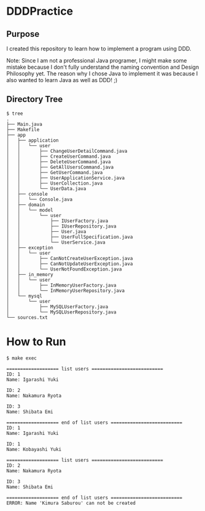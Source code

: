 # DDDPractice
## Purpose
I created this repository to learn how to implement a program using DDD.

Note: Since I am not a professional Java programer, I might make some mistake because I don't fully understand the naming convention and Design Philosophy yet. 
The reason why I chose Java to implement it was because I also wanted to learn Java as well as DDD! ;)

## Directory Tree
```
$ tree
.
├── Main.java
├── Makefile
├── app
│   ├── application
│   │   └── user
│   │       ├── ChangeUserDetailCommand.java
│   │       ├── CreateUserCommand.java
│   │       ├── DeleteUserCommand.java
│   │       ├── GetAllUsersCommand.java
│   │       ├── GetUserCommand.java
│   │       ├── UserApplicationService.java
│   │       ├── UserCollection.java
│   │       └── UserData.java
│   ├── console
│   │   └── Console.java
│   ├── domain
│   │   └── model
│   │       └── user
│   │           ├── IUserFactory.java
│   │           ├── IUserRepository.java
│   │           ├── User.java
│   │           ├── UserFullSpecification.java
│   │           └── UserService.java
│   ├── exception
│   │   └── user
│   │       ├── CanNotCreateUserException.java
│   │       ├── CanNotUpdateUserException.java
│   │       └── UserNotFoundException.java
│   ├── in_memory
│   │   └── user
│   │       ├── InMemoryUserFactory.java
│   │       └── InMemoryUserRepository.java
│   └── mysql
│       └── user
│           ├── MySQLUserFactory.java
│           └── MySQLUserRepository.java
└── sources.txt
```

# How to Run
```
$ make exec

=================== list users ==========================
ID: 1
Name: Igarashi Yuki

ID: 2
Name: Nakamura Ryota

ID: 3
Name: Shibata Emi

=================== end of list users ==========================
ID: 1
Name: Igarashi Yuki

ID: 1
Name: Kobayashi Yuki

=================== list users ==========================
ID: 2
Name: Nakamura Ryota

ID: 3
Name: Shibata Emi

=================== end of list users ==========================
ERROR: Name 'Kimura Saburou' can not be created
```

